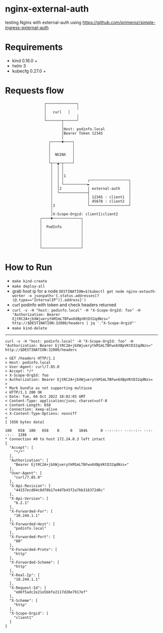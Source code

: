 # nginx-external-auth
testing Nginx with external-auth using https://github.com/primeroz/simple-ingress-external-auth 

# Requirements

* kind 0.16.0 +
* helm 3
* kubecfg 0.27.0 +

# Requests flow

```
                  ┌──────────────┐
                  │              │
                  │   curl   │
                  │              │
                  └───────┬──────┘
                          │
                          │Host: podinfo.local
                          │Bearer Token 12345
                          │
                    ┌─────▼────┐
                    │          │
                    │          │
                    │  NGINX   │
                    │          │
                    └┬──▲─┬────┘
                     │  │ │
                     │  │ │
                     │  │ │1
                     │  │ │           ┌──────────────────┐
                     │  │ └───────────►                  │
                     │  │2            │ external-auth    │
                     │  └─────────────┤                  │
                     │                │ 12345 : client1  │
                     │                │ 45678 : client2  │
                     │3               └──────────────────┘
                     │
                     │X-Scope-Orgid: client1|client2
                ┌────▼─────────────┐
                │                  │
                │  PodInfo         │
                │                  │
                │                  │
                │                  │
                │                  │
                └──────────────────┘
```

# How to Run

* `make kind-create`
* `make deploy-all`
* grab host ip for a node `DESTINATION=$(kubectl get node nginx-extauth-worker -o jsonpath='{.status.addresses[?(@.type=="InternalIP")].address}')`
* curl podinfo with token and check headers returned 
* `curl -v -H "host: podinfo.local" -H "X-Scope-OrgId: foo" -H "Authorization: Bearer EjtRC2A+jbXWjuerytkM1mLTBFwx6XBpVKtD32qdNzs=" http://$DESTINATION:32080/headers | jq '."X-Scope-Orgid"'`
* `make kind-delete`

---
`curl -v -H "host: podinfo.local" -H "X-Scope-OrgId: foo" -H "Authorization: Bearer EjtRC2A+jbXWjuerytkM1mLTBFwx6XBpVKtD32qdNzs=" http://$DESTINATION:32080/headers`

```
> GET /headers HTTP/1.1
> Host: podinfo.local
> User-Agent: curl/7.85.0
> Accept: */*
> X-Scope-OrgId: foo
> Authorization: Bearer EjtRC2A+jbXWjuerytkM1mLTBFwx6XBpVKtD32qdNzs=
> 
* Mark bundle as not supporting multiuse
< HTTP/1.1 200 OK
< Date: Tue, 04 Oct 2022 18:02:03 GMT
< Content-Type: application/json; charset=utf-8
< Content-Length: 658
< Connection: keep-alive
< X-Content-Type-Options: nosniff
< 
{ [658 bytes data]

100   658  100   658    0     0   104k      0 --:--:-- --:--:-- --:--:--  128k
* Connection #0 to host 172.24.0.3 left intact
{
  "Accept": [
    "*/*"
  ],
  "Authorization": [
    "Bearer EjtRC2A+jbXWjuerytkM1mLTBFwx6XBpVKtD32qdNzs="
  ],
  "User-Agent": [
    "curl/7.85.0"
  ],
  "X-Api-Revision": [
    "44157ecd84c0d78b17e4d7b43f2a7bb316372d6c"
  ],
  "X-Api-Version": [
    "6.2.1"
  ],
  "X-Forwarded-For": [
    "10.244.1.1"
  ],
  "X-Forwarded-Host": [
    "podinfo.local"
  ],
  "X-Forwarded-Port": [
    "80"
  ],
  "X-Forwarded-Proto": [
    "http"
  ],
  "X-Forwarded-Scheme": [
    "http"
  ],
  "X-Real-Ip": [
    "10.244.1.1"
  ],
  "X-Request-Id": [
    "e66f5adc2e21e5bbfe2117d28e7917ef"
  ],
  "X-Scheme": [
    "http"
  ],
  "X-Scope-Orgid": [
    "client1"
  ]
}
```
